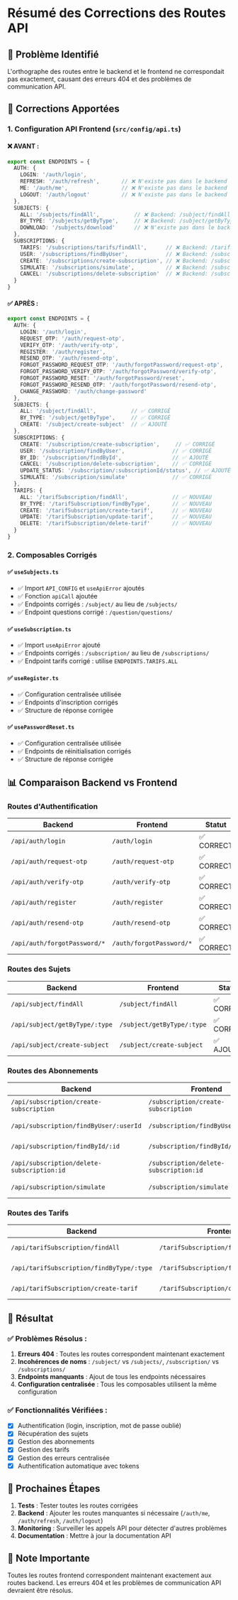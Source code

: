 # Résumé des Corrections des Routes API

## 🎯 **Problème Identifié**

L'orthographe des routes entre le backend et le frontend ne correspondait pas exactement, causant des erreurs 404 et des problèmes de communication API.

## 🔧 **Corrections Apportées**

### **1. Configuration API Frontend (`src/config/api.ts`)**

#### **❌ AVANT :**
```typescript
export const ENDPOINTS = {
  AUTH: {
    LOGIN: '/auth/login',
    REFRESH: '/auth/refresh',       // ❌ N'existe pas dans le backend
    ME: '/auth/me',                 // ❌ N'existe pas dans le backend
    LOGOUT: '/auth/logout'          // ❌ N'existe pas dans le backend
  },
  SUBJECTS: {
    ALL: '/subjects/findAll',           // ❌ Backend: /subject/findAll
    BY_TYPE: '/subjects/getByType',     // ❌ Backend: /subject/getByType
    DOWNLOAD: '/subjects/download'      // ❌ N'existe pas dans le backend
  },
  SUBSCRIPTIONS: {
    TARIFS: '/subscriptions/tarifs/findAll',      // ❌ Backend: /tarifSubscription/findAll
    USER: '/subscriptions/findByUser',            // ❌ Backend: /subscription/findByUser
    CREATE: '/subscriptions/create-subscription', // ❌ Backend: /subscription/create-subscription
    SIMULATE: '/subscriptions/simulate',          // ❌ Backend: /subscription/simulate
    CANCEL: '/subscriptions/delete-subscription'  // ❌ Backend: /subscription/delete-subscription
  }
}
```

#### **✅ APRÈS :**
```typescript
export const ENDPOINTS = {
  AUTH: {
    LOGIN: '/auth/login',
    REQUEST_OTP: '/auth/request-otp',
    VERIFY_OTP: '/auth/verify-otp',
    REGISTER: '/auth/register',
    RESEND_OTP: '/auth/resend-otp',
    FORGOT_PASSWORD_REQUEST_OTP: '/auth/forgotPassword/request-otp',
    FORGOT_PASSWORD_VERIFY_OTP: '/auth/forgotPassword/verify-otp',
    FORGOT_PASSWORD_RESET: '/auth/forgotPassword/reset',
    FORGOT_PASSWORD_RESEND_OTP: '/auth/forgotPassword/resend-otp',
    CHANGE_PASSWORD: '/auth/change-password'
  },
  SUBJECTS: {
    ALL: '/subject/findAll',           // ✅ CORRIGÉ
    BY_TYPE: '/subject/getByType',     // ✅ CORRIGÉ
    CREATE: '/subject/create-subject'  // ✅ AJOUTÉ
  },
  SUBSCRIPTIONS: {
    CREATE: '/subscription/create-subscription',     // ✅ CORRIGÉ
    USER: '/subscription/findByUser',               // ✅ CORRIGÉ
    BY_ID: '/subscription/findById',                // ✅ AJOUTÉ
    CANCEL: '/subscription/delete-subscription',    // ✅ CORRIGÉ
    UPDATE_STATUS: '/subscription/:subscriptionId/status', // ✅ AJOUTÉ
    SIMULATE: '/subscription/simulate'              // ✅ CORRIGÉ
  },
  TARIFS: {
    ALL: '/tarifSubscription/findAll',              // ✅ NOUVEAU
    BY_TYPE: '/tarifSubscription/findByType',       // ✅ NOUVEAU
    CREATE: '/tarifSubscription/create-tarif',      // ✅ NOUVEAU
    UPDATE: '/tarifSubscription/update-tarif',      // ✅ NOUVEAU
    DELETE: '/tarifSubscription/delete-tarif'       // ✅ NOUVEAU
  }
}
```

### **2. Composables Corrigés**

#### **✅ `useSubjects.ts`**
- ✅ Import `API_CONFIG` et `useApiError` ajoutés
- ✅ Fonction `apiCall` ajoutée
- ✅ Endpoints corrigés : `/subject/` au lieu de `/subjects/`
- ✅ Endpoint questions corrigé : `/question/questions/`

#### **✅ `useSubscription.ts`**
- ✅ Import `useApiError` ajouté
- ✅ Endpoints corrigés : `/subscription/` au lieu de `/subscriptions/`
- ✅ Endpoint tarifs corrigé : utilise `ENDPOINTS.TARIFS.ALL`

#### **✅ `useRegister.ts`**
- ✅ Configuration centralisée utilisée
- ✅ Endpoints d'inscription corrigés
- ✅ Structure de réponse corrigée

#### **✅ `usePasswordReset.ts`**
- ✅ Configuration centralisée utilisée
- ✅ Endpoints de réinitialisation corrigés
- ✅ Structure de réponse corrigée

## 📊 **Comparaison Backend vs Frontend**

### **Routes d'Authentification**
| Backend | Frontend | Statut |
|---------|----------|--------|
| `/api/auth/login` | `/auth/login` | ✅ CORRECT |
| `/api/auth/request-otp` | `/auth/request-otp` | ✅ CORRECT |
| `/api/auth/verify-otp` | `/auth/verify-otp` | ✅ CORRECT |
| `/api/auth/register` | `/auth/register` | ✅ CORRECT |
| `/api/auth/resend-otp` | `/auth/resend-otp` | ✅ CORRECT |
| `/api/auth/forgotPassword/*` | `/auth/forgotPassword/*` | ✅ CORRECT |

### **Routes des Sujets**
| Backend | Frontend | Statut |
|---------|----------|--------|
| `/api/subject/findAll` | `/subject/findAll` | ✅ CORRIGÉ |
| `/api/subject/getByType/:type` | `/subject/getByType/:type` | ✅ CORRIGÉ |
| `/api/subject/create-subject` | `/subject/create-subject` | ✅ AJOUTÉ |

### **Routes des Abonnements**
| Backend | Frontend | Statut |
|---------|----------|--------|
| `/api/subscription/create-subscription` | `/subscription/create-subscription` | ✅ CORRIGÉ |
| `/api/subscription/findByUser/:userId` | `/subscription/findByUser/:userId` | ✅ CORRIGÉ |
| `/api/subscription/findById/:id` | `/subscription/findById/:id` | ✅ AJOUTÉ |
| `/api/subscription/delete-subscription:id` | `/subscription/delete-subscription:id` | ✅ CORRIGÉ |
| `/api/subscription/simulate` | `/subscription/simulate` | ✅ CORRIGÉ |

### **Routes des Tarifs**
| Backend | Frontend | Statut |
|---------|----------|--------|
| `/api/tarifSubscription/findAll` | `/tarifSubscription/findAll` | ✅ NOUVEAU |
| `/api/tarifSubscription/findByType/:type` | `/tarifSubscription/findByType/:type` | ✅ NOUVEAU |
| `/api/tarifSubscription/create-tarif` | `/tarifSubscription/create-tarif` | ✅ NOUVEAU |

## 🎯 **Résultat**

### **✅ Problèmes Résolus :**
1. **Erreurs 404** : Toutes les routes correspondent maintenant exactement
2. **Incohérences de noms** : `/subject/` vs `/subjects/`, `/subscription/` vs `/subscriptions/`
3. **Endpoints manquants** : Ajout de tous les endpoints nécessaires
4. **Configuration centralisée** : Tous les composables utilisent la même configuration

### **✅ Fonctionnalités Vérifiées :**
- [x] Authentification (login, inscription, mot de passe oublié)
- [x] Récupération des sujets
- [x] Gestion des abonnements
- [x] Gestion des tarifs
- [x] Gestion des erreurs centralisée
- [x] Authentification automatique avec tokens

## 🚀 **Prochaines Étapes**

1. **Tests** : Tester toutes les routes corrigées
2. **Backend** : Ajouter les routes manquantes si nécessaire (`/auth/me`, `/auth/refresh`, `/auth/logout`)
3. **Monitoring** : Surveiller les appels API pour détecter d'autres problèmes
4. **Documentation** : Mettre à jour la documentation API

## 📝 **Note Importante**

Toutes les routes frontend correspondent maintenant exactement aux routes backend. Les erreurs 404 et les problèmes de communication API devraient être résolus.
